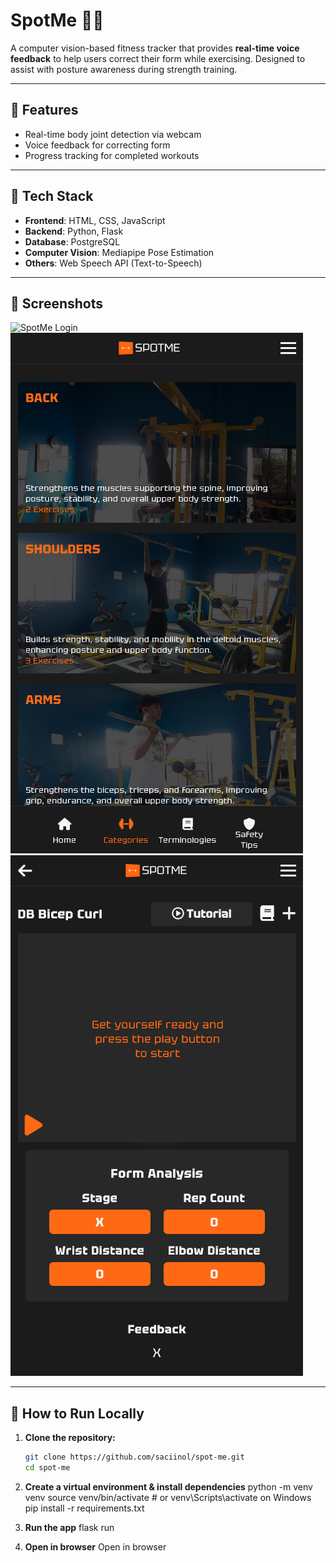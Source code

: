 # SpotMe 🏋️‍♂️

A computer vision-based fitness tracker that provides **real-time voice feedback** to help users correct their form while exercising. Designed to assist with posture awareness during strength training.

---

## 🧠 Features

- Real-time body joint detection via webcam
- Voice feedback for correcting form
- Progress tracking for completed workouts

---

## 🔧 Tech Stack

- **Frontend**: HTML, CSS, JavaScript
- **Backend**: Python, Flask
- **Database**: PostgreSQL
- **Computer Vision**: Mediapipe Pose Estimation
- **Others**: Web Speech API (Text-to-Speech)

---

## 📸 Screenshots


![SpotMe Login](./static/images/ss/-login.png)
![SpotMe Dashboard](./static/images/ss/dashboard.png)
![SpotMe Dashboard](./static/images/ss/pose-detection.png)

---

## 🚀 How to Run Locally

1. **Clone the repository:**
   ```bash
   git clone https://github.com/saciinol/spot-me.git
   cd spot-me

2. **Create a virtual environment & install dependencies**
  python -m venv venv
  source venv/bin/activate  # or venv\Scripts\activate on Windows
  pip install -r requirements.txt

3. **Run the app**
  flask run

4. **Open in browser**
  Open in browser
